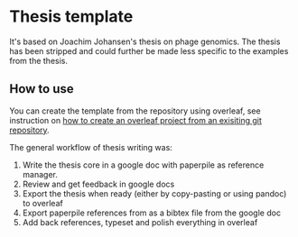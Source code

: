 # Thesis template

It's based on Joachim Johansen's thesis on phage genomics. The thesis has been 
stripped and could further be made less specific to the examples from the thesis.


## How to use

You can create the template from the repository using overleaf, see 
instruction on [how to create an overleaf project from an exisiting git repository](https://www.overleaf.com/learn/how-to/Git_integration#Creating_an_Overleaf_project_from_an_existing_Git_repository).

The general workflow of thesis writing was:

1. Write the thesis core in a google doc with paperpile as reference manager.
2. Review and get feedback in google docs
2. Export the thesis when ready (either by copy-pasting or using pandoc) to overleaf
2. Export paperpile references from as a bibtex file from the google doc
3. Add back references, typeset and polish everything in overleaf